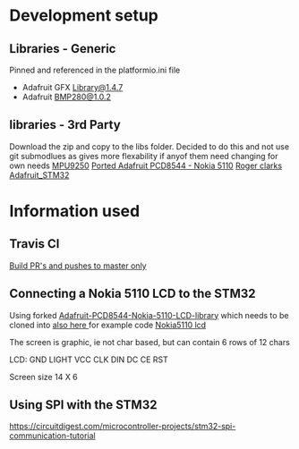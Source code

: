 # Development setup

## Libraries - Generic
Pinned and referenced in the platformio.ini file
- Adafruit GFX Library@1.4.7
- Adafruit BMP280@1.0.2

## libraries - 3rd Party
Download the zip and copy to the libs folder. Decided to do this and not use git submodlues as gives more flexability if anyof them need changing for own needs
[MPU9250](https://github.com/bolderflight/MPU9250)
[Ported Adafruit PCD8544 - Nokia 5110](https://github.com/KenjutsuGH/Adafruit-PCD8544-Nokia-5110-LCD-library)
[Roger clarks Adafruit_STM32](https://github.com/rogerclarkmelbourne/Arduino_STM32.git)


# Information used
## Travis CI
[Build PR's and pushes to master only](https://stackoverflow.com/questions/31882306/how-to-configure-travis-ci-to-build-pull-requests-merges-to-master-w-o-redunda)

## Connecting a Nokia 5110 LCD to the STM32
Using forked [Adafruit-PCD8544-Nokia-5110-LCD-library](https://github.com/KenjutsuGH/Adafruit-PCD8544-Nokia-5110-LCD-library.git) which needs to be cloned into 
[also here ](https://randomnerdtutorials.com/complete-guide-for-nokia-5110-lcd-with-arduino/) for example code
[Nokia5110 lcd](https://lastminuteengineers.com/nokia-5110-lcd-arduino-tutorial/)

The screen is graphic, ie not char based, but can contain 6 rows of 12 chars

LCD:    GND     LIGHT       VCC     CLK     DIN     DC      CE      RST

Screen size 14 X 6





## Using SPI with the STM32
https://circuitdigest.com/microcontroller-projects/stm32-spi-communication-tutorial